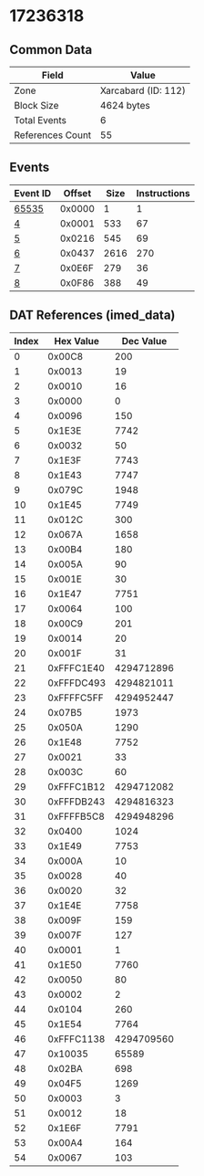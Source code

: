 # 17236318

## Common Data

| Field            | Value               |
|------------------|---------------------|
| Zone             | Xarcabard (ID: 112) |
| Block Size       | 4624 bytes          |
| Total Events     | 6                   |
| References Count | 55                  |

## Events

| Event ID            | Offset   |   Size |   Instructions |
|---------------------|----------|--------|----------------|
| [65535](./65535.md) | 0x0000   |      1 |              1 |
| [4](./4.md)         | 0x0001   |    533 |             67 |
| [5](./5.md)         | 0x0216   |    545 |             69 |
| [6](./6.md)         | 0x0437   |   2616 |            270 |
| [7](./7.md)         | 0x0E6F   |    279 |             36 |
| [8](./8.md)         | 0x0F86   |    388 |             49 |

## DAT References (imed_data)

|   Index | Hex Value   |   Dec Value |
|---------|-------------|-------------|
|       0 | 0x00C8      |         200 |
|       1 | 0x0013      |          19 |
|       2 | 0x0010      |          16 |
|       3 | 0x0000      |           0 |
|       4 | 0x0096      |         150 |
|       5 | 0x1E3E      |        7742 |
|       6 | 0x0032      |          50 |
|       7 | 0x1E3F      |        7743 |
|       8 | 0x1E43      |        7747 |
|       9 | 0x079C      |        1948 |
|      10 | 0x1E45      |        7749 |
|      11 | 0x012C      |         300 |
|      12 | 0x067A      |        1658 |
|      13 | 0x00B4      |         180 |
|      14 | 0x005A      |          90 |
|      15 | 0x001E      |          30 |
|      16 | 0x1E47      |        7751 |
|      17 | 0x0064      |         100 |
|      18 | 0x00C9      |         201 |
|      19 | 0x0014      |          20 |
|      20 | 0x001F      |          31 |
|      21 | 0xFFFC1E40  |  4294712896 |
|      22 | 0xFFFDC493  |  4294821011 |
|      23 | 0xFFFFC5FF  |  4294952447 |
|      24 | 0x07B5      |        1973 |
|      25 | 0x050A      |        1290 |
|      26 | 0x1E48      |        7752 |
|      27 | 0x0021      |          33 |
|      28 | 0x003C      |          60 |
|      29 | 0xFFFC1B12  |  4294712082 |
|      30 | 0xFFFDB243  |  4294816323 |
|      31 | 0xFFFFB5C8  |  4294948296 |
|      32 | 0x0400      |        1024 |
|      33 | 0x1E49      |        7753 |
|      34 | 0x000A      |          10 |
|      35 | 0x0028      |          40 |
|      36 | 0x0020      |          32 |
|      37 | 0x1E4E      |        7758 |
|      38 | 0x009F      |         159 |
|      39 | 0x007F      |         127 |
|      40 | 0x0001      |           1 |
|      41 | 0x1E50      |        7760 |
|      42 | 0x0050      |          80 |
|      43 | 0x0002      |           2 |
|      44 | 0x0104      |         260 |
|      45 | 0x1E54      |        7764 |
|      46 | 0xFFFC1138  |  4294709560 |
|      47 | 0x10035     |       65589 |
|      48 | 0x02BA      |         698 |
|      49 | 0x04F5      |        1269 |
|      50 | 0x0003      |           3 |
|      51 | 0x0012      |          18 |
|      52 | 0x1E6F      |        7791 |
|      53 | 0x00A4      |         164 |
|      54 | 0x0067      |         103 |
